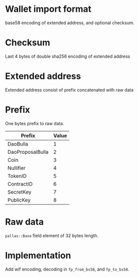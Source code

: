 # Wallet import format

base58 encoding of extended address, and optional checksum.

# Checksum

Last 4 bytes of double sha256 encoding of extended address

# Extended address

Extended address consist of prefix concatenated with raw data

# Prefix

One bytes prefix to raw data.

|   Prefix         | Value  |
|------------------|--------|
| DaoBulla         | 1      |
| DaoProposalBulla | 2      |
| Coin             | 3      |
| Nullifier        | 4      |
| TokenID          | 5      |
| ContractID       | 6      |
| SecretKey        | 7      |
| PublicKey        | 8      |

# Raw data

`pallas::Base` field element of 32 bytes length.


# Implementation

Add wif encoding, decoding in `fp_from_bs58`, and `fp_to_bs58`.
